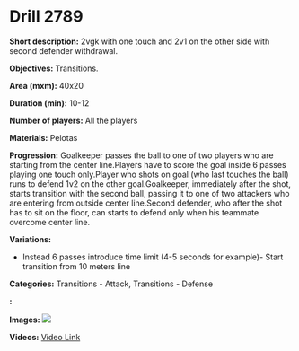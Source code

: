 # Drill 2789

**Short description:**
2vgk with one touch and 2v1 on the other side with second defender withdrawal.

**Objectives:**
Transitions.

**Area (mxm):**
40x20

**Duration (min):**
10-12

**Number of players:**
All the players

**Materials:**
Pelotas

**Progression:**
Goalkeeper passes the ball to one of two players who are starting from the center line.Players have to score the goal inside 6 passes playing one touch only.Player who shots on goal (who last touches the ball) runs  to defend 1v2 on the other goal.Goalkeeper, immediately after the shot, starts transition with the second ball, passing it to one of  two attackers who are entering from outside center line.Second defender, who after the shot has to sit on the floor, can starts to defend only when his teammate overcome center line.

**Variations:**
- Instead 6 passes introduce time limit (4-5 seconds for example)- Start transition from 10 meters line

**Categories:**
Transitions - Attack, Transitions - Defense

**:**


**Images:**
![](https://www.coachingfutsal.com/\images\e2d0b5ca-73f6-47e4-a5f3-e4c7d6bd0df9_2vgk-2v1.png)

**Videos:**
[Video Link](https://www.youtube.com/embed/zyrOyKnz9yE)

